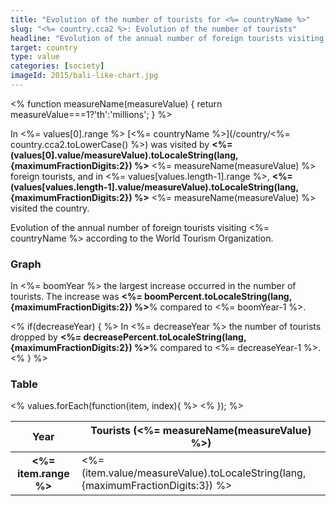 ```yaml
---
title: "Evolution of the number of tourists for <%= countryName %>"
slug: "<%= country.cca2 %>: Evolution of the number of tourists"
headline: "Evolution of the annual number of foreign tourists visiting <%= countryName %> according to the World Tourism Organization."
target: country
type: value
categories: [society]
imageId: 2015/bali-like-chart.jpg
---
```


<% function measureName(measureValue) {
  return measureValue===1?'th':'millions';
} %>

In <%= values[0].range %> [<%= countryName %>](/country/<%= country.cca2.toLowerCase() %>) was visited by **<%= (values[0].value/measureValue).toLocaleString(lang, {maximumFractionDigits:2}) %>** <%= measureName(measureValue) %> foreign tourists, and in <%= values[values.length-1].range %>, **<%= (values[values.length-1].value/measureValue).toLocaleString(lang, {maximumFractionDigits:2}) %>** <%= measureName(measureValue) %> visited the country.

Evolution of the annual number of foreign tourists visiting <%= countryName %> according to the World Tourism Organization.

### Graph

<div id="intur-chart-<%= country.cca2 %>" class="article-chart chart-line"></div>

In <%= boomYear %> the largest increase occurred in the number of tourists. The increase was **<%= boomPercent.toLocaleString(lang, {maximumFractionDigits:2}) %>**% compared to <%= boomYear-1 %>.

<% if(decreaseYear) { %>
In <%= decreaseYear %> the number of tourists dropped by **<%= decreasePercent.toLocaleString(lang, {maximumFractionDigits:2}) %>**% compared to <%= decreaseYear-1 %>.
<% } %>

### Table

<table class="article-table cell-no">
<thead>
  <tr><th>Year</th><th>Tourists (<%= measureName(measureValue) %>)</th></tr>
</thead>
<tbody>
  <% values.forEach(function(item, index){ %>
  <tr>
  <th><%= item.range %></th>
  <td><%= (item.value/measureValue).toLocaleString(lang, {maximumFractionDigits:3}) %></td>
  </tr>
  <% }); %>
</tbody>
</table>

<script>(function(){window.articleCharts=<%= JSON.stringify(charts) %>;})();</script>
